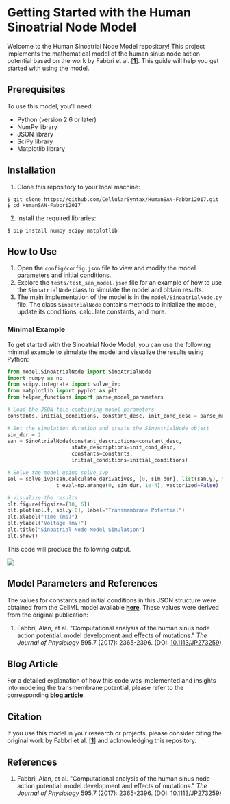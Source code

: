 # Getting Started with the Human Sinoatrial Node Model 

<p>Welcome to the Human Sinoatrial Node Model repository! This project implements the mathematical model of the human sinus node action potential based on the work by Fabbri et al. [<a href="#ref1"><strong>1</strong></a>]. This guide will help you get started with using the model.</p>

## Prerequisites 

<p>To use this model, you'll need:</p>
<ul>
  <li>Python (version 2.6 or later)</li>
  <li>NumPy library</li>
  <li>JSON library</li>
  <li>SciPy library</li>
  <li>Matplotlib library</li>
</ul>

## Installation 

<ol>
  <li>Clone this repository to your local machine:</li>
</ol>
<pre><code>$ git clone https://github.com/CellularSyntax/HumanSAN-Fabbri2017.git
$ cd HumanSAN-Fabbri2017
</code></pre>
<ol start="2">
  <li>Install the required libraries:</li>
</ol>
<pre><code>$ pip install numpy scipy matplotlib</code></pre>

## How to Use 

<ol>
  <li>Open the <code>config/config.json</code> file to view and modify the model parameters and initial conditions.</li>
  <li>Explore the <code>tests/test_san_model.json</code> file for an example of how to use the <code>SinoatrialNode</code> class to simulate the model and obtain results.</li>
  <li>The main implementation of the model is in the <code>model/SinoatrialNode.py</code> file. The class <code>SinoatrialNode</code> contains methods to initialize the model, update its conditions, calculate constants, and more.</li>
</ol>

### Minimal Example

To get started with the Sinoatrial Node Model, you can use the following minimal example to simulate the model and visualize the results using Python:

```python
from model.SinoAtrialNode import SinoAtrialNode
import numpy as np
from scipy.integrate import solve_ivp
from matplotlib import pyplot as plt
from helper_functions import parse_model_parameters

# Load the JSON file containing model parameters
constants, initial_conditions, constant_desc, init_cond_desc = parse_model_parameters("../config/config.json")

# Set the simulation duration and create the SinoAtrialNode object
sim_dur = 2
san = SinoAtrialNode(constant_descriptions=constant_desc,
                     state_descriptions=init_cond_desc,
                     constants=constants,
                     initial_conditions=initial_conditions)

# Solve the model using solve_ivp
sol = solve_ivp(san.calculate_derivatives, [0, sim_dur], list(san.y), method='BDF', rtol=1e-6,
                t_eval=np.arange(0, sim_dur, 1e-4), vectorized=False)

# Visualize the results
plt.figure(figsize=(10, 6))
plt.plot(sol.t, sol.y[0], label="Transmembrane Potential")
plt.xlabel("Time (ms)")
plt.ylabel("Voltage (mV)")
plt.title("Sinoatrial Node Model Simulation")
plt.show()
```
<p>This code will produce the following output. </p>
<img src="https://raw.githubusercontent.com/CellularSyntax/cellularsyntax.github.io/main/simulation_plot.png" style="">

## Model Parameters and References 

<p>The values for constants and initial conditions in this JSON structure were obtained from the CellML model available <a href="https://models.cellml.org/e/568/HumanSAN_Fabbri_Fantini_Wilders_Severi_2017.cellml/view"><b>here</b></a>. These values were derived from the original publication:</p>
<ol>
  <li id="ref1">Fabbri, Alan, et al. "Computational analysis of the human sinus node action potential: model development and effects of mutations." <i>The Journal of Physiology</i> 595.7 (2017): 2365-2396. (DOI: <a href="https://doi.org/10.1113/JP273259">10.1113/JP273259</a>)</li>
</ol>

## Blog Article 

<p>For a detailed explanation of how this code was implemented and insights into modeling the transmembrane potential, please refer to the corresponding <a href="https://cellularsyntax.github.io/2023/08/12/modeling-the-human-sinoatrial-node.html"><b>blog article</b></a>.</p>

## Citation 

<p>If you use this model in your research or projects, please consider citing the original work by Fabbri et al. [<a href="#ref1"><strong>1</strong></a>] and acknowledging this repository.</p>

## References 
<ol>
  <li id="ref1">Fabbri, Alan, et al. "Computational analysis of the human sinus node action potential: model development and effects of mutations." <i>The Journal of Physiology</i> 595.7 (2017): 2365-2396. (DOI: <a href="https://doi.org/10.1113/JP273259">10.1113/JP273259</a>)</li>
</ol>
